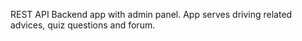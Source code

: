 REST API Backend app with admin panel. 
App serves driving related advices, quiz questions and forum. 

